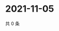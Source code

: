 # 2021-11-05

共 0 条

<!-- BEGIN WEIBO -->
<!-- 最后更新时间 Fri Nov 05 2021 17:09:10 GMT+0800 (China Standard Time) -->

<!-- END WEIBO -->
